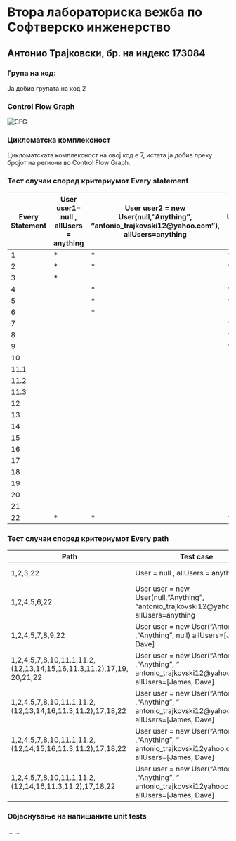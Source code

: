 <h1>Втора лабораториска вежба по Софтверско инженерство</h1>
<h2>Антонио Трајковски, бр. на индекс 173084</h2>
<h3>Група на код:</h3>
<p>Ја добив групата на код 2</p>
<h3>Control Flow Graph</h3>

![CFG](https://user-images.githubusercontent.com/63405482/84443190-6673be80-ac3f-11ea-88af-e7cde5d14402.png)

<h3>Цикломатска комплексност</h3>
<p>Цикломатската комплексност на овој код е 7, истата ја добив преку бројот на региони во Control Flow Graph.</p>
<h3>Тест случаи според критериумот Every statement</h3>
<table>
<thead>
  <tr>
    <th>Every Statement</th>
    <th>User user1= null , allUsers = anything</th>
    <th>User user2 = new User(null,“Anything”, “antonio_trajkovski12@yahoo.com”),  allUsers=anything</th>
    <th>User user3 = new User(“Antonio” ,“Anything”, null)  allUsers=[James, Dave] </th>
    <th>User user4 = new User(“Antonio” ,“Anything”, “ antonio_trajkovski12@yahoo.com”),  allUsers=[James, Dave]</th>
    <th>User user5 = new User(“Antonio” ,“Anything”, “ antonio_trajkovski12@yahoocom”),  allUsers=[James, Dave]</th>
  </tr>
</thead>
<tbody>
  <tr>
    <td>1</td>
    <td>*</td>
    <td>*</td>
    <td>*</td>
    <td>*</td>
    <td>*</td>
  </tr>
  <tr>
    <td>2</td>
    <td>*</td>
    <td>*</td>
    <td>*</td>
    <td>*</td>
    <td>*</td>
  </tr>
  <tr>
    <td>3</td>
    <td>*</td>
    <td></td>
    <td></td>
    <td></td>
    <td></td>
  </tr>
  <tr>
    <td>4</td>
    <td></td>
    <td>*</td>
    <td>*</td>
    <td>*</td>
    <td>*</td>
  </tr>
  <tr>
    <td>5</td>
    <td></td>
    <td>*</td>
    <td>*</td>
    <td>*</td>
    <td>*</td>
  </tr>
  <tr>
    <td>6</td>
    <td></td>
    <td>*</td>
    <td></td>
    <td></td>
    <td></td>
  </tr>
  <tr>
    <td>7</td>
    <td></td>
    <td></td>
    <td>*</td>
    <td>*</td>
    <td>*</td>
  </tr>
  <tr>
    <td>8</td>
    <td></td>
    <td></td>
    <td>*</td>
    <td>*</td>
    <td>*</td>
  </tr>
  <tr>
    <td>9</td>
    <td></td>
    <td></td>
    <td>*</td>
    <td></td>
    <td></td>
  </tr>
  <tr>
    <td>10</td>
    <td></td>
    <td></td>
    <td></td>
    <td>*</td>
    <td>*</td>
  </tr>
  <tr>
    <td>11.1</td>
    <td></td>
    <td></td>
    <td></td>
    <td>*</td>
    <td>*</td>
  </tr>
  <tr>
    <td>11.2</td>
    <td></td>
    <td></td>
    <td></td>
    <td>*</td>
    <td>*</td>
  </tr>
  <tr>
    <td>11.3</td>
    <td></td>
    <td></td>
    <td></td>
    <td>*</td>
    <td>*</td>
  </tr>
  <tr>
    <td>12</td>
    <td></td>
    <td></td>
    <td></td>
    <td>*</td>
    <td>*</td>
  </tr>
  <tr>
    <td>13</td>
    <td></td>
    <td></td>
    <td></td>
    <td>*</td>
    <td>*</td>
  </tr>
  <tr>
    <td>14</td>
    <td></td>
    <td></td>
    <td></td>
    <td>*</td>
    <td>*</td>
  </tr>
  <tr>
    <td>15</td>
    <td></td>
    <td></td>
    <td></td>
    <td>*</td>
    <td>*</td>
  </tr>
  <tr>
    <td>16</td>
    <td></td>
    <td></td>
    <td></td>
    <td>*</td>
    <td></td>
  </tr>
  <tr>
    <td>17</td>
    <td></td>
    <td></td>
    <td></td>
    <td>*</td>
    <td>*</td>
  </tr>
  <tr>
    <td>18</td>
    <td></td>
    <td></td>
    <td></td>
    <td></td>
    <td>*</td>
  </tr>
  <tr>
    <td>19</td>
    <td></td>
    <td></td>
    <td></td>
    <td>*</td>
    <td></td>
  </tr>
  <tr>
    <td>20</td>
    <td></td>
    <td></td>
    <td></td>
    <td>*</td>
    <td></td>
  </tr>
  <tr>
    <td>21</td>
    <td></td>
    <td></td>
    <td></td>
    <td>*</td>
    <td></td>
  </tr>
  <tr>
    <td>22</td>
    <td>*</td>
    <td>*</td>
    <td>*</td>
    <td>*</td>
    <td>*</td>
  </tr>
</tbody>
</table>


<h3>Тест случаи според критериумот Every path</h3>
<table>
<thead>
  <tr>
    <th>Path</th>
    <th>Test case</th>
    <th>Output</th>
  
  </tr>
</thead>
<tbody>
  <tr>
    <td>1,2,3,22</td>
    <td>User = null , allUsers = anything</td>
    <td>RuntimeException exception;</td>
  </tr>
  <tr>
    <td>1,2,4,5,6,22</td>
    <td>User user = new User(null,“Anything”, “antonio_trajkovski12@yahoo.com”),  allUsers=anything</td>
    <td>RuntimeException exception;</td>
  </tr>
  <tr>
    <td>1,2,4,5,7,8,9,22</td>
    <td>User user = new User(“Antonio” ,“Anything”, null)  allUsers=[James, Dave] </td>
    <td>false</td>
  </tr>
  <tr>
    <td>1,2,4,5,7,8,10,11.1,11.2,(12,13,14,15,16,11.3,11.2),17,19,
20,21,22
</td>
    <td>User user = new User(“Antonio” ,“Anything”, “ antonio_trajkovski12@yahoo.com”),  allUsers=[James, Dave]</td>
    <td>true</td>
  </tr>
  <tr>
    <td>1,2,4,5,7,8,10,11.1,11.2,(12,13,14,16,11.3,11.2),17,18,22</td>
    <td>User user = new User(“Antonio” ,“Anything”, “ antonio_trajkovski12@yahoocom”),  allUsers=[James, Dave]</td>
    <td>false</td>
  </tr>
  <tr>
    <td>1,2,4,5,7,8,10,11.1,11.2,(12,14,15,16,11.3,11.2),17,18,22</td>
    <td>User user = new User(“Antonio” ,“Anything”, “ antonio_trajkovski12yahoo.com”),  allUsers=[James, Dave]</td>
    <td>false</td>
  </tr>
  <tr>
    <td>1,2,4,5,7,8,10,11.1,11.2,(12,14,16,11.3,11.2),17,18,22</td>
    <td>User user = new User(“Antonio” ,“Anything”, “ antonio_trajkovski12yahoocom”),  allUsers=[James, Dave]</td>
    <td>false</td>
  </tr>
</tbody>
</table>


<h3>Објаснување на напишаните unit tests</h3>
... ...
